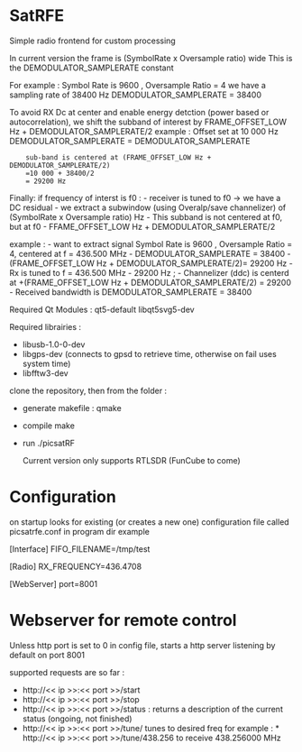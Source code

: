 # SatRFE
Simple radio frontend for custom processing

In current version the frame is (SymbolRate x Oversample ratio) wide
This is the DEMODULATOR_SAMPLERATE constant 
  
For example : Symbol Rate is 9600 , Oversample Ratio = 4
                we have a sampling rate of 38400 Hz
                DEMODULATOR_SAMPLERATE = 38400
                
                
To avoid RX Dc at center and enable energy detction (power based or autocorrelation), we shift the subband of interest by FRAME_OFFSET_LOW Hz + DEMODULATOR_SAMPLERATE/2
        example : Offset set at 10 000 Hz
        DEMODULATOR_SAMPLERATE = DEMODULATOR_SAMPLERATE
        
        sub-band is centered at (FRAME_OFFSET_LOW Hz + DEMODULATOR_SAMPLERATE/2)
        =10 000 + 38400/2
        = 29200 Hz
        
Finally:
    if frequency of interst is f0 :
    - receiver is tuned to f0 -> we have a DC residual
    - we extract a subwindow (using Overalp/save channelizer) of (SymbolRate x Oversample ratio) Hz
    - This subband is not centered at f0, but at f0 - FFAME_OFFSET_LOW Hz + DEMODULATOR_SAMPLERATE/2
  
  example : 
    - want to extract signal Symbol Rate is 9600 , Oversample Ratio = 4, centered at f = 436.500 MHz
    - DEMODULATOR_SAMPLERATE = 38400
    - (FRAME_OFFSET_LOW Hz + DEMODULATOR_SAMPLERATE/2)= 29200 Hz
    - Rx is tuned to f = 436.500 MHz - 29200 Hz ;
    - Channelizer (ddc) is centerd at +(FRAME_OFFSET_LOW Hz + DEMODULATOR_SAMPLERATE/2) = 29200
    - Received bandwidth is DEMODULATOR_SAMPLERATE = 38400

Required Qt Modules :
qt5-default
libqt5svg5-dev

Required librairies :
- libusb-1.0-0-dev 
- libgps-dev (connects to gpsd to retrieve time, otherwise on fail uses system time)
- libfftw3-dev

clone the repository, then from the folder :
- generate makefile : 
   qmake
- compile
   make

- run
  ./picsatRF
  
  Current version only supports RTLSDR (FunCube to come)
  
# Configuration
on startup looks for existing (or creates a new one) configuration file called picsatrfe.conf in program dir
example
  
[Interface]
FIFO_FILENAME=/tmp/test

[Radio]
RX_FREQUENCY=436.4708

[WebServer]
port=8001

  # Webserver for remote control
Unless http port is set to 0 in config file, starts a http server listening by default on port 8001

supported requests are so far :
* http://<< ip >>:<< port >>/start
* http://<< ip >>:<< port >>/stop
* http://<< ip >>:<< port >>/status : returns a description of the current status (ongoing, not finished)
* http://<< ip >>:<< port >>/tune/<frequency in MHz> 
    tunes to desired freq
    for example : * http://<< ip >>:<< port >>/tune/438.256 to receive 438.256000 MHz
    
    
